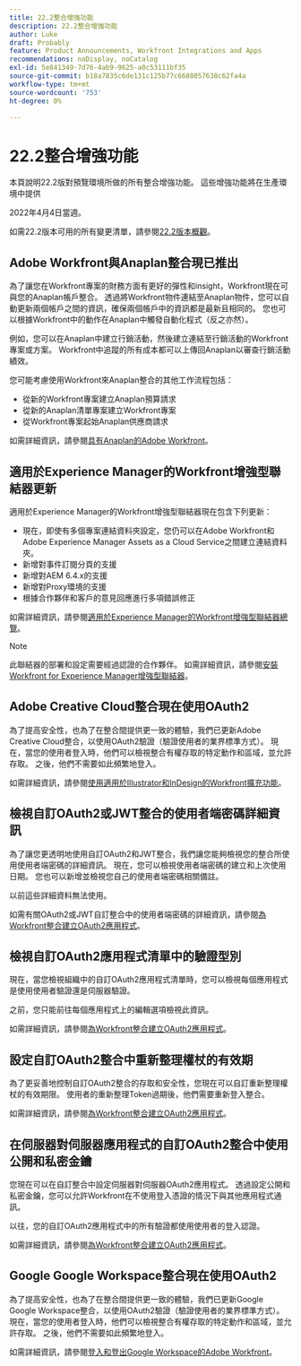 ```yaml
---
title: 22.2整合增強功能
description: 22.2整合增強功能
author: Luke
draft: Probably
feature: Product Announcements, Workfront Integrations and Apps
recommendations: noDisplay, noCatalog
exl-id: 5e841349-7d76-4ab9-9625-a0c53111bf35
source-git-commit: b18a7835c6de131c125b77c6688057638c62fa4a
workflow-type: tm+mt
source-wordcount: '753'
ht-degree: 0%

---
```


# 22.2整合增強功能

本頁說明22.2版對預覽環境所做的所有整合增強功能。 這些增強功能將在生產環境中提供

<!--
<MadCap:conditionalText data-mc-conditions="QuicksilverOrClassic.Draft mode">
in January 2022
</MadCap:conditionalText>
-->

2022年4月4日當週。

如需22.2版本可用的所有變更清單，請參閱[22.2版本概觀](../../../product-announcements/product-releases/22.2-release-activity/22-2-release-overview.md)。

## Adobe Workfront與Anaplan整合現已推出

為了讓您在Workfront專案的財務方面有更好的彈性和insight，Workfront現在可與您的Anaplan帳戶整合。 透過將Workfront物件連結至Anaplan物件，您可以自動更新兩個帳戶之間的資訊，確保兩個帳戶中的資訊都是最新且相同的。 您也可以根據Workfront中的動作在Anaplan中觸發自動化程式（反之亦然）。

例如，您可以在Anaplan中建立行銷活動，然後建立連結至行銷活動的Workfront專案或方案。 Workfront中追蹤的所有成本都可以上傳回Anaplan以審查行銷活動績效。

您可能考慮使用Workfront來Anaplan整合的其他工作流程包括：

* 從新的Workfront專案建立Anaplan預算請求
* 從新的Anaplan清單專案建立Workfront專案
* 從Workfront專案起始Anaplan供應商請求

如需詳細資訊，請參閱[具有Anaplan的Adobe Workfront](../../../workfront-integrations-and-apps/adobe-workfront-with-anaplan/anaplan-integration.md)。

## 適用於Experience Manager的Workfront增強型聯結器更新

適用於Experience Manager的Workfront增強型聯結器現在包含下列更新：

* 現在，即使有多個專案連結資料夾設定，您仍可以在Adobe Workfront和Adobe Experience Manager Assets as a Cloud Service之間建立連結資料夾。
* 新增對事件訂閱分頁的支援
* 新增對AEM 6.4.x的支援
* 新增對Proxy環境的支援
* 根據合作夥伴和客戶的意見回應進行多項錯誤修正

如需詳細資訊，請參閱[適用於Experience Manager的Workfront增強型聯結器總覽](../../../documents/workfront-and-experience-manager-integrations/workfront-for-experience-manager-enhanced-connector/workfront-aem-enhanced-connector-overview.md)。

>[!NOTE]
>
>此聯結器的部署和設定需要經過認證的合作夥伴。 如需詳細資訊，請參閱[安裝Workfront for Experience Manager增強型聯結器](https://experienceleague.adobe.com/en/docs/experience-manager-cloud-service/content/assets/integrations/workfront-connector-install)。

## Adobe Creative Cloud整合現在使用OAuth2

為了提高安全性，也為了在整合間提供更一致的體驗，我們已更新Adobe Creative Cloud整合，以使用OAuth2驗證（驗證使用者的業界標準方式）。 現在，當您的使用者登入時，他們可以檢視整合有權存取的特定動作和區域，並允許存取。 之後，他們不需要如此頻繁地登入。

如需詳細資訊，請參閱[使用適用於Illustrator和InDesign的Workfront擴充功能](../../../documents/workfront-for-adobe-creative-cloud/use-wf-adobe-cc.md)。

## 檢視自訂OAuth2或JWT整合的使用者端密碼詳細資訊

為了讓您更透明地使用自訂OAuth2和JWT整合，我們讓您能夠檢視您的整合所使用使用者端密碼的詳細資訊。 現在，您可以檢視使用者端密碼的建立和上次使用日期。 您也可以新增並檢視您自己的使用者端密碼相關備註。

以前這些詳細資料無法使用。

如需有關OAuth2或JWT自訂整合中的使用者端密碼的詳細資訊，請參閱[為Workfront整合建立OAuth2應用程式](../../../administration-and-setup/configure-integrations/create-oauth-application.md)。

## 檢視自訂OAuth2應用程式清單中的驗證型別

現在，當您檢視組織中的自訂OAuth2應用程式清單時，您可以檢視每個應用程式是使用使用者驗證還是伺服器驗證。

之前，您只能前往每個應用程式上的編輯選項檢視此資訊。

如需詳細資訊，請參閱[為Workfront整合建立OAuth2應用程式](../../../administration-and-setup/configure-integrations/create-oauth-application.md)。

## 設定自訂OAuth2整合中重新整理權杖的有效期

為了更妥善地控制自訂OAuth2整合的存取和安全性，您現在可以自訂重新整理權杖的有效期限。 使用者的重新整理Token過期後，他們需要重新登入整合。

如需詳細資訊，請參閱[為Workfront整合建立OAuth2應用程式](../../../administration-and-setup/configure-integrations/create-oauth-application.md)。

## 在伺服器對伺服器應用程式的自訂OAuth2整合中使用公開和私密金鑰

您現在可以在自訂整合中設定伺服器對伺服器OAuth2應用程式。 透過設定公開和私密金鑰，您可以允許Workfront在不使用登入憑證的情況下與其他應用程式通訊。

以往，您的自訂OAuth2應用程式中的所有驗證都使用使用者的登入認證。

如需詳細資訊，請參閱[為Workfront整合建立OAuth2應用程式](../../../administration-and-setup/configure-integrations/create-oauth-application.md)。

## Google Google Workspace整合現在使用OAuth2

為了提高安全性，也為了在整合間提供更一致的體驗，我們已更新Google Google Workspace整合，以使用OAuth2驗證（驗證使用者的業界標準方式）。 現在，當您的使用者登入時，他們可以檢視整合有權存取的特定動作和區域，並允許存取。 之後，他們不需要如此頻繁地登入。

如需詳細資訊，請參閱[登入和登出Google Workspace的Adobe Workfront](../../../workfront-integrations-and-apps/workfront-for-g-suite/log-in-and-out-wf-for-gsuite.md)。
